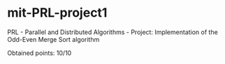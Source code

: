 # mit-PRL-project1

PRL - Parallel and Distributed Algorithms - Project: Implementation of the Odd-Even Merge Sort algorithm

Obtained points: 10/10
